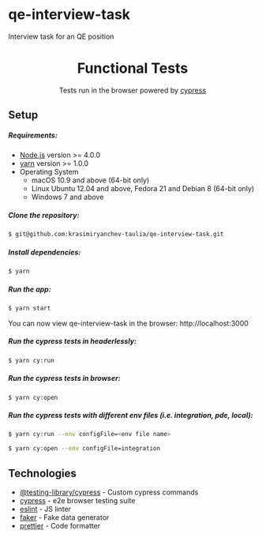 # qe-interview-task
Interview task for an QE position

<div align="center">
  <h1>Functional Tests</h1>
  <p>Tests run in the browser powered by <a href="https://www.cypress.io/	">cypress</a>
  </p>
</div>

## Setup

##### Requirements:

- [Node.js](https://nodejs.org) version >= 4.0.0
- [yarn](https://yarnpkg.com) version >= 1.0.0
- Operating System
  - macOS 10.9 and above (64-bit only)
  - Linux Ubuntu 12.04 and above, Fedora 21 and Debian 8 (64-bit only)
  - Windows 7 and above

##### Clone the repository:

```sh
$ git@github.com:krasimiryanchev-taulia/qe-interview-task.git
```

##### Install dependencies:

```sh
$ yarn
```

##### Run the app:

```sh
$ yarn start
```
You can now view qe-interview-task in the browser: http://localhost:3000

##### Run the cypress tests in headerlessly:

```sh
$ yarn cy:run
```

##### Run the cypress tests in browser:

```sh
$ yarn cy:open
```

##### Run the cypress tests with different env files (i.e. integration, pde, local):

```sh
$ yarn cy:run --env configFile=<env file name>

$ yarn cy:open --env configFile=integration

```

## Technologies

- [@testing-library/cypress](https://github.com/testing-library/cypress-testing-library) - Custom cypress commands
- [cypress](https://github.com/cypress-io/cypress) - e2e browser testing suite
- [eslint](https://eslint.org/) - JS linter
- [faker](https://github.com/Marak/Faker.js) - Fake data generator
- [prettier](https://github.com/prettier/prettier) - Code formatter
